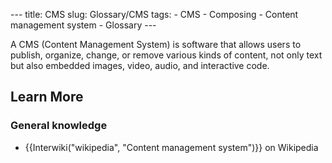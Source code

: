 --- title: CMS slug: Glossary/CMS tags: - CMS - Composing - Content management system - Glossary ---

A CMS (Content Management System) is software that allows users to publish, organize, change, or remove various kinds of content, not only text but also embedded images, video, audio, and interactive code.

## Learn More

### General knowledge

- {{Interwiki("wikipedia", "Content management system")}} on Wikipedia
